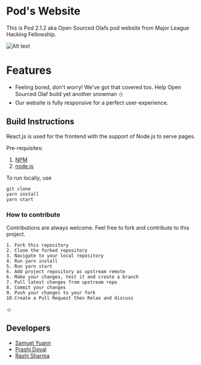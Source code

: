 # Pod's Website

This is Pod 2.1.2 aka Open Sourced Olafs pod website from Major League Hacking Fellowship.

![Alt text](captured.gif)


# Features

- Feeling bored, don't worry! We've got that covered too. Help Open Sourced Olaf build yet another snowman :snowman:
- Our website is fully responsive for a perfect user-experience.

## Build Instructions
  
  React.js is used for the frontend with the support of Node.js to serve pages. 
  
  Pre-requisites: 
  1. [NPM](https://www.npmjs.com/)
  2. [node.js](https://nodejs.org/en/)
  
  To run locally, use
  ```
git clone  
yarn install
yarn start
```
  
 ### How to contribute
 
 Contributions are always welcome. Feel free to fork and contribute to this project.
 
 ```
1. Fork this repository
2. Clone the forked repository
3. Navigate to your local repository
4. Run yarn install
5. Run yarn start
6. Add project repository as upstream remote
6. Make your changes, test it and create a branch 
7. Pull latest changes from upstream repo
8. Commit your changes
9. Push your changes to your fork
10.Create a Pull Request then Relax and discuss
```
:relaxed:

## Developers

* [Samuel Yuann](https://github.com/YuanSamuel)
* [Prashi Doval](https://github.com/prashi23)
* [Rashi Sharma](https://github.com/rashi-s17)
